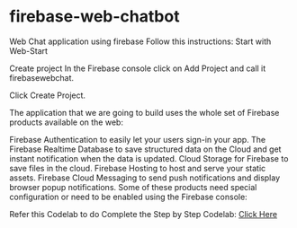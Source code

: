 # firebase-web-chatbot
Web Chat application using firebase
Follow this instructions:
Start with Web-Start

Create project
In the Firebase console click on Add Project and call it firebasewebchat.

Click Create Project.

The application that we are going to build uses the whole set of Firebase products available on the web:

Firebase Authentication to easily let your users sign-in your app.
The Firebase Realtime Database to save structured data on the Cloud and get instant notification when the data is updated.
Cloud Storage for Firebase to save files in the cloud.
Firebase Hosting to host and serve your static assets.
Firebase Cloud Messaging to send push notifications and display browser popup notifications.
Some of these products need special configuration or need to be enabled using the Firebase console:

Refer this Codelab to do Complete the Step by Step Codelab:
<a href="http://bit.ly/firebase-ialimustafa" target="_blank">Click Here </a>
